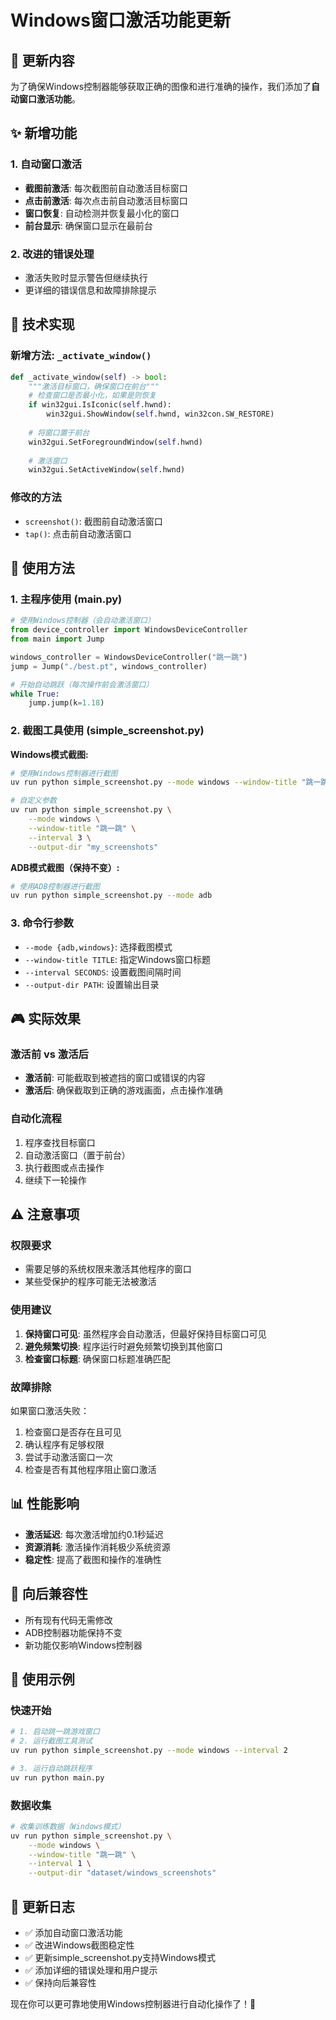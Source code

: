# Windows窗口激活功能更新

## 🎯 更新内容

为了确保Windows控制器能够获取正确的图像和进行准确的操作，我们添加了**自动窗口激活功能**。

## ✨ 新增功能

### 1. 自动窗口激活
- **截图前激活**: 每次截图前自动激活目标窗口
- **点击前激活**: 每次点击前自动激活目标窗口
- **窗口恢复**: 自动检测并恢复最小化的窗口
- **前台显示**: 确保窗口显示在最前台

### 2. 改进的错误处理
- 激活失败时显示警告但继续执行
- 更详细的错误信息和故障排除提示

## 🔧 技术实现

### 新增方法: `_activate_window()`
```python
def _activate_window(self) -> bool:
    """激活目标窗口，确保窗口在前台"""
    # 检查窗口是否最小化，如果是则恢复
    if win32gui.IsIconic(self.hwnd):
        win32gui.ShowWindow(self.hwnd, win32con.SW_RESTORE)
    
    # 将窗口置于前台
    win32gui.SetForegroundWindow(self.hwnd)
    
    # 激活窗口
    win32gui.SetActiveWindow(self.hwnd)
```

### 修改的方法
- `screenshot()`: 截图前自动激活窗口
- `tap()`: 点击前自动激活窗口

## 📱 使用方法

### 1. 主程序使用 (main.py)
```python
# 使用Windows控制器（会自动激活窗口）
from device_controller import WindowsDeviceController
from main import Jump

windows_controller = WindowsDeviceController("跳一跳")
jump = Jump("./best.pt", windows_controller)

# 开始自动跳跃（每次操作前会激活窗口）
while True:
    jump.jump(k=1.18)
```

### 2. 截图工具使用 (simple_screenshot.py)

**Windows模式截图:**
```bash
# 使用Windows控制器进行截图
uv run python simple_screenshot.py --mode windows --window-title "跳一跳"

# 自定义参数
uv run python simple_screenshot.py \
    --mode windows \
    --window-title "跳一跳" \
    --interval 3 \
    --output-dir "my_screenshots"
```

**ADB模式截图（保持不变）:**
```bash
# 使用ADB控制器进行截图
uv run python simple_screenshot.py --mode adb
```

### 3. 命令行参数
- `--mode {adb,windows}`: 选择截图模式
- `--window-title TITLE`: 指定Windows窗口标题
- `--interval SECONDS`: 设置截图间隔时间
- `--output-dir PATH`: 设置输出目录

## 🎮 实际效果

### 激活前 vs 激活后
- **激活前**: 可能截取到被遮挡的窗口或错误的内容
- **激活后**: 确保截取到正确的游戏画面，点击操作准确

### 自动化流程
1. 程序查找目标窗口
2. 自动激活窗口（置于前台）
3. 执行截图或点击操作
4. 继续下一轮操作

## ⚠️ 注意事项

### 权限要求
- 需要足够的系统权限来激活其他程序的窗口
- 某些受保护的程序可能无法被激活

### 使用建议
1. **保持窗口可见**: 虽然程序会自动激活，但最好保持目标窗口可见
2. **避免频繁切换**: 程序运行时避免频繁切换到其他窗口
3. **检查窗口标题**: 确保窗口标题准确匹配

### 故障排除
如果窗口激活失败：
1. 检查窗口是否存在且可见
2. 确认程序有足够权限
3. 尝试手动激活窗口一次
4. 检查是否有其他程序阻止窗口激活

## 📊 性能影响

- **激活延迟**: 每次激活增加约0.1秒延迟
- **资源消耗**: 激活操作消耗极少系统资源
- **稳定性**: 提高了截图和操作的准确性

## 🔄 向后兼容性

- 所有现有代码无需修改
- ADB控制器功能保持不变
- 新功能仅影响Windows控制器

## 🚀 使用示例

### 快速开始
```bash
# 1. 启动跳一跳游戏窗口
# 2. 运行截图工具测试
uv run python simple_screenshot.py --mode windows --interval 2

# 3. 运行自动跳跃程序
uv run python main.py
```

### 数据收集
```bash
# 收集训练数据（Windows模式）
uv run python simple_screenshot.py \
    --mode windows \
    --window-title "跳一跳" \
    --interval 1 \
    --output-dir "dataset/windows_screenshots"
```

## 📝 更新日志

- ✅ 添加自动窗口激活功能
- ✅ 改进Windows截图稳定性
- ✅ 更新simple_screenshot.py支持Windows模式
- ✅ 添加详细的错误处理和用户提示
- ✅ 保持向后兼容性

现在你可以更可靠地使用Windows控制器进行自动化操作了！🎉
